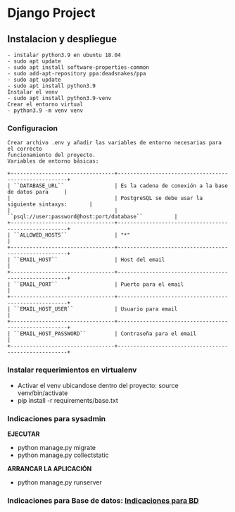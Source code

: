 # Django Project

## Instalacion y despliegue
    - instalar python3.9 en ubuntu 18.04
    - sudo apt update
    - sudo apt install software-properties-common
    - sudo add-apt-repository ppa:deadsnakes/ppa
    - sudo apt update 
    - sudo apt install python3.9
    Instalar el venv
    - sudo apt install python3.9-venv
    Crear el entorno virtual
    - python3.9 -m venv venv
### Configuracion
    Crear archivo .env y añadir las variables de entorno necesarias para el correcto 
    funcionamiento del proyecto. 
    Variables de entorno básicas:

    +---------------------------------+------------------------------------------------------+
    | ``DATABASE_URL``                | Es la cadena de conexión a la base de datos para     |
    |                                 | PostgreSQL se debe usar la siguiente sintaxys:       |
    |                                 | ``psql://user:password@host:port/database``          |
    +---------------------------------+------------------------------------------------------+
    | ``ALLOWED_HOSTS``               | "*"                                                  |
    +---------------------------------+------------------------------------------------------+
    | ``EMAIL_HOST``                  | Host del email                                       |
    +---------------------------------+------------------------------------------------------+
    | ``EMAIL_PORT``                  | Puerto para el email                                 |
    +---------------------------------+------------------------------------------------------+
    | ``EMAIL_HOST_USER``             | Usuario para email                                   |
    +---------------------------------+------------------------------------------------------+
    | ``EMAIL_HOST_PASSWORD``         | Contraseña para el email                             |
    +---------------------------------+------------------------------------------------------+

### Instalar requerimientos en virtualenv
- Activar el venv ubicandose dentro del proyecto: source venv/bin/activate 
- pip install -r requirements/base.txt

### Indicaciones para sysadmin

**EJECUTAR**
- python manage.py migrate
- python manage.py collectstatic

**ARRANCAR LA APLICACIÓN**
- python manage.py runserver

### Indicaciones para Base de datos: [Indicaciones para BD](sql/readme.md)
